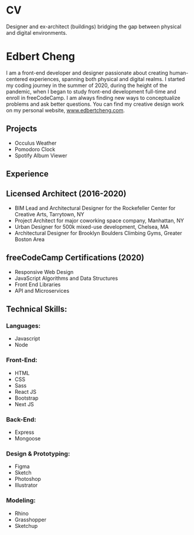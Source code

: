 # CV

Designer and ex-architect (buildings) bridging the gap between physical and digital environments.

# Edbert Cheng

I am a front-end developer and designer passionate about creating human-centered experiences, spanning both physical and digital realms. I started my coding journey in the summer of 2020, during the height of the pandemic, when I began to study front-end development full-time and enroll in freeCodeCamp. I am always finding new ways to conceptualize problems and ask better questions. You can find my creative design work on my personal website, www.edbertcheng.com.

## Projects
- Occulus Weather
- Pomodoro Clock
- Spotify Album Viewer

## Experience

## Licensed Architect (2016-2020)
- BIM Lead and Architectural Designer for the Rockefeller Center for Creative Arts, Tarrytown, NY
- Project Architect for major coworking space company, Manhattan, NY
- Urban Designer for 500k mixed-use development, Chelsea, MA
- Architectural Designer for Brooklyn Boulders Climbing Gyms, Greater Boston Area

## freeCodeCamp Certifications (2020)
- Responsive Web Design
- JavaScript Algorithms and Data Structures
- Front End Libraries
- API and Microservices

## Technical Skills:

### Languages:
- Javascript
- Node

### Front-End:
- HTML
- CSS
- Sass
- React JS
- Bootstrap
- Next JS

### Back-End:
- Express
- Mongoose

### Design & Prototyping: 
- Figma
- Sketch
- Photoshop
- Illustrator

### Modeling:
- Rhino
- Grasshopper
- Sketchup

